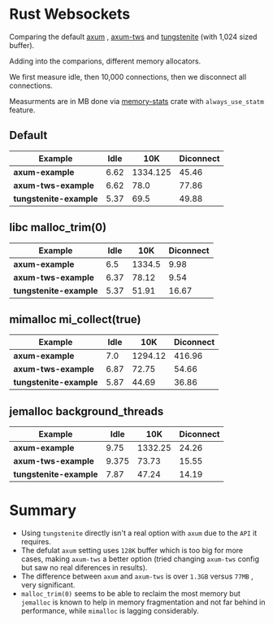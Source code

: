 # Rust Websockets

Comparing the default [axum](https://crates.io/crates/axum) , [axum-tws](https://crates.io/crates/axum-tws) and [tungstenite](https://crates.io/crates/tungstenite) (with 1,024 sized buffer).

Adding into the comparions, different memory allocators.

We first measure idle, then 10,000 connections, then we disconnect all connections.

Measurments are in MB done via [memory-stats](https://crates.io/crates/memory-stats) crate with `always_use_statm` feature.

## Default

| Example               | Idle     | 10K  | Diconnect   |
|-----------------------|----------|------------|-------------|
| **axum-example**      | 6.62  | 1334.125 | 45.46    |
| **axum-tws-example**  | 6.62  | 78.0   | 77.86    |
| **tungstenite-example**| 5.37  | 69.5   | 49.88    |

## libc malloc_trim(0)

| Example               | Idle     | 10K  | Diconnect   |
|-----------------------|----------|------------|-------------|
| **axum-example**      | 6.5  | 1334.5 | 9.98    |
| **axum-tws-example**  | 6.37  | 78.12   | 9.54    |
| **tungstenite-example**| 5.37  | 51.91   | 16.67    |

## mimalloc mi_collect(true)

| Example               | Idle     | 10K  | Diconnect   |
|-----------------------|----------|------------|-------------|
| **axum-example**      | 7.0  | 1294.12 | 416.96   |
| **axum-tws-example**  | 6.87  | 72.75   | 54.66    |
| **tungstenite-example**| 5.87  | 44.69   | 36.86    |


## jemalloc background_threads

| Example               | Idle     | 10K  | Diconnect   |
|-----------------------|-----------|------------|-------------|
| **axum-example**      | 9.75  | 1332.25 | 24.26    |
| **axum-tws-example**  | 9.375   | 73.73   | 15.55    |
| **tungstenite-example**| 7.87   | 47.24   | 14.19    |


# Summary

* Using `tungstenite` directly isn't a real option with `axum` due to the `API` it requires.
* The defulat `axum` setting uses `128K` buffer which is too big for more cases, making `axum-tws` a better option (tried changing `axum-tws` config but saw no real diferences in results).
* The difference between `axum` and `axum-tws` is over `1.3GB` versus `77MB` , very significant.
* `malloc_trim(0)` seems to be able to reclaim the most memory but `jemalloc` is known to help in memory fragmentation and not far behind in performance, while `mimalloc` is lagging considerably. 


